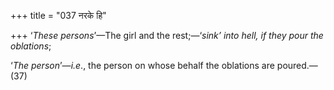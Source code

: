+++
title = "037 नरके हि"

+++
‘*These persons*’—The girl and the rest;—‘*sink’ into hell, if they pour
the oblations*;

‘*The person*’—*i.e*., the person on whose behalf the oblations are
poured.—(37)


